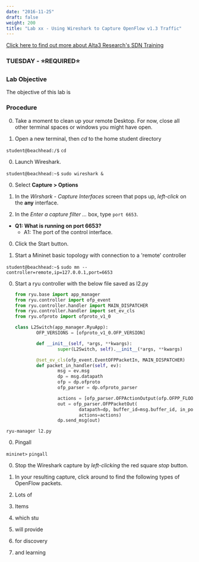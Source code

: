 ```yaml
---
date: "2016-11-25"
draft: false
weight: 200
title: "Lab xx - Using Wireshark to Capture OpenFlow v1.3 Traffic"
---
```

[Click here to find out more about Alta3 Research's SDN Training](https://alta3.com/courses/sdn)

### TUESDAY - &#x2B50;REQUIRED&#x2B50;

### Lab Objective
The objective of this lab is

### Procedure

0. Take a moment to clean up your remote Desktop. For now, close all other terminal spaces or windows you might have open.

0. Open a new terminal, then *cd* to the home student directory

  `student@beachhead:/$` `cd`

0. Launch Wireshark.

  `student@beachhead:~$` `sudo wireshark &`

0. Select **Capture > Options**

0. In the *Wirshark - Capture Interfaces* screen that pops up, *left-click* on the **any** interface.

0. In the *Enter a capture filter ...* box, type `port 6653`.

  - **Q1: What is running on port 6653?**
    - A1: The port of the control interface.

0. Click the Start button.

0. Start a Mininet basic topology with connection to a 'remote' controller

  `student@beachhead:~$` `sudo mn --controller=remote,ip=127.0.0.1,port=6653`

0. Start a ryu controller with the below file saved as l2.py

	``` python
	from ryu.base import app_manager
	from ryu.controller import ofp_event
	from ryu.controller.handler import MAIN_DISPATCHER
	from ryu.controller.handler import set_ev_cls
	from ryu.ofproto import ofproto_v1_0

	class L2Switch(app_manager.RyuApp):
			OFP_VERSIONS = [ofproto_v1_0.OFP_VERSION]

			def __init__(self, *args, **kwargs):
					super(L2Switch, self).__init__(*args, **kwargs)

			@set_ev_cls(ofp_event.EventOFPPacketIn, MAIN_DISPATCHER)
			def packet_in_handler(self, ev):
					msg = ev.msg
					dp = msg.datapath
					ofp = dp.ofproto
					ofp_parser = dp.ofproto_parser

					actions = [ofp_parser.OFPActionOutput(ofp.OFPP_FLOOD)]
					out = ofp_parser.OFPPacketOut(
							datapath=dp, buffer_id=msg.buffer_id, in_port=msg.in_port,
							actions=actions)
					dp.send_msg(out)
	```

  `ryu-manager l2.py`

0. Pingall

  `mininet>` `pingall`

0. Stop the Wireshark capture by *left-clicking* the red square *stop* button.

0. In your resulting capture, click around to find the following types of OpenFlow packets.

  0. Lots of 
  0. Items
  0. which stu
  0. will provide
  0. for discovery
  0. and learning
